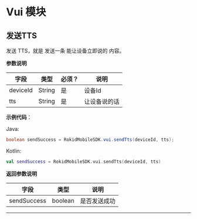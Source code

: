 # Vui 模块
## 发送TTS 
发送 TTS，就是 发送一条 能让设备立即说的 内容。

**参数说明**
 
| 字段    | 类型   | 必须？| 说明 |
| ------ | ----- | ----- | ----- |
| deviceId | String | 是 | 设备Id  |
| tts | String | 是 | 让设备说的话  |

**示例代码**：
 
 Java:
 
```java
boolean sendSuccess = RokidMobileSDK.vui.sendTts(deviceId, tts);
```

Kotlin:

```kotlin
val sendSuccess = RokidMobileSDK.vui.sendTts(deviceId, tts)
```
 
**返回参数说明**
 
| 字段    | 类型    | 说明 |
| ------ | ------- |  ----- |
|sendSuccess| boolean|是否发送成功|

---


